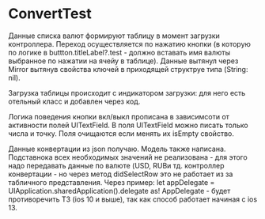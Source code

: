 # ConvertTest

Данные списка валют формируют таблицу в момент загрузки контроллера. Переход осуществляется по нажатию кнопки (в которую по логике в buttton.titleLabel?.test - должно вставать имя валюты выбранное по нажатии на ячейу в таблице). Данные вытянул через Mirror вытянув свойства ключей в приходящей структруе типа (String: nil). 

Загрузка таблицы происходит с индикатором загрузки: для него есть отельный класс и добавлен через код. 

Логика поведения кнопки вкл/выкл прописана в зависимсоти от активности полей UITextField. В поля UITextField можно писать только числа и точку. Поля очищаются если менять их isEmpty свойство.

Данные конвертации из json  получаю. Модель также написана. Подставнока всех необходимых значений не реализована - для этого надо передавать данные по валюте (USD, RUBи тд. контроллер конвертации - но через метод didSelectRow это не работает из за табличного представления. Через пример: let appDelegate = UIApplication.sharedApplication().delegate as! AppDelegate - будет противоречить ТЗ (ios 10 и выше), так как способ работает начиная с ios 13. 

